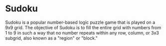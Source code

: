 # Sudoku
Sudoku is a popular number-based logic puzzle game that is played on a 9x9 grid. The objective of Sudoku is to fill the entire grid with numbers from 1 to 9 in such a way that no number repeats within any row, column, or 3x3 subgrid, also known as a "region" or "block."
